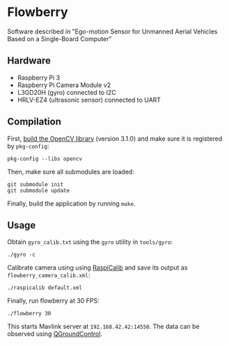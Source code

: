 # Flowberry

Software described in "Ego-motion Sensor for Unmanned Aerial Vehicles Based on a
Single-Board Computer"

## Hardware

 - Raspberry Pi 3
 - Raspberry Pi Camera Module v2
 - L3GD20H (gyro) connected to I2C
 - HRLV-EZ4 (ultrasonic sensor) connected to UART

## Compilation

First, [build the OpenCV library][1] (version 3.1.0) and make sure it is
registered by `pkg-config`:

```
pkg-config --libs opencv
```

Then, make sure all submodules are loaded:

```
git submodule init
git submodule update
```

Finally, build the application by running `make`.

## Usage

Obtain `gyro_calib.txt` using the `gyro` utility in `tools/gyro`:

```
./gyro -c
```

Calibrate camera using using [RaspiCalib][2] and save its output as
`flowberry_camera_calib.xml`:

```
./raspicalib default.xml
```

Finally, run flowberry at 30 FPS:

```
./flowberry 30
```

This starts Mavlink server at `192.168.42.42:14550`. The data can be observed
using [QGroundControl][3].

[1]: http://www.pyimagesearch.com/2016/04/18/install-guide-raspberry-pi-3-raspbian-jessie-opencv-3/
[2]: https://github.com/adamheinrich/RaspiCalib
[3]: http://qgroundcontrol.com/

